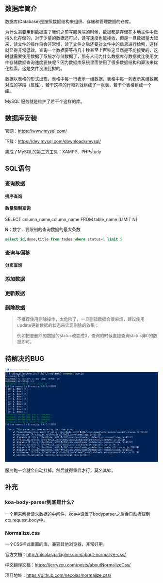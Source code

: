 ## 数据库简介

数据库(Database)是按照数据结构来组织、存储和管理数据的仓库。

为什么需要用到数据库？我们之前写服务端的时候，数据都是存储在本地文件中做持久化存储的，对于少量的数据还可以，读写速度也能接收，但是一旦数据量大起来，读文件的操作将会非常慢，读了文件之后还要对文件中的信息进行检索，这样就显得非常低效，查询一个数据要等待几十秒甚至上百秒这显然是不能接受的，这时就需要使用数据了系统才存储数据了，那有人问为什么数据库存数据就比使用文件存储数据查询速度要快呢？因为数据库系统里面使用了很多数据结构和算法来优化检索，这是文件没法比拟的。

数据以表格的形式出现，表格中每一行表示一组数据，表格中每一列表示某组数据对应的字段（属性），若干这样的行和列就组成了一张表，若干个表格组成一个库。

MySQL 服务就是维护了若干个这样的库。



## 数据库安装

官网：https://www.mysql.com/

下载：https://dev.mysql.com/downloads/mysql/

集成了MySQL的第三方工具：XAMPP、PHPstudy



## SQL语句

### 查询数据

#### 排序查询

#### 数量限制查询

SELECT column_name,column_name FROM table_name [LIMIT N]

N：数字，要限制的查询数据的最大条数

```sql
select id,done,title from todos where status=1 limit 5
```

### 查询与偏移





#### 分页查询



### 添加数据



### 更新数据



### 删除数据

> 不推荐使用删除操作，太危险了，一旦删错数据会很麻烦，建议使用update更新数据的状态来实现删除的效果；
>
> 例如把要删除的数据的status改变成0，查询的时候直接查询status非0的数据即可。







## 待解决的BUG

![1607597595288](medias/1607597595288.png)

服务跑一会就会自动挂掉，然后就得重启才行，莫名其妙。



## 补充

### koa-body-parser到底是什么?

一个用来解析请求数据的中间件，koa中设置了bodyparser之后会自动挂载到ctx.request.body中。



### Normalize.css

一个CSS样式重置的库，兼容其他浏览器，非常好用。

官方文档：<http://nicolasgallagher.com/about-normalize-css/>

中文翻译文档：<https://jerryzou.com/posts/aboutNormalizeCss/>

项目地址：<https://github.com/necolas/normalize.css/>



